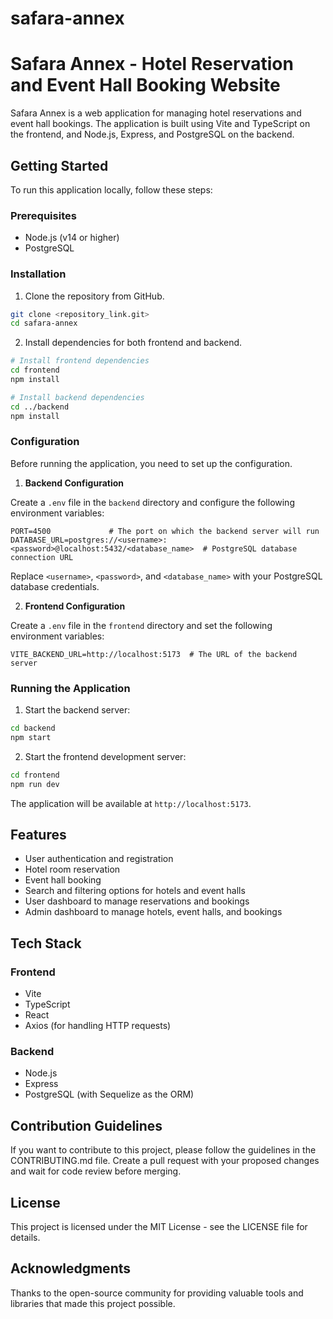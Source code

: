 # safara-annex
# Safara Annex - Hotel Reservation and Event Hall Booking Website

Safara Annex is a web application for managing hotel reservations and event hall bookings. The application is built using Vite and TypeScript on the frontend, and Node.js, Express, and PostgreSQL on the backend.

## Getting Started

To run this application locally, follow these steps:

### Prerequisites

- Node.js (v14 or higher)
- PostgreSQL

### Installation

1. Clone the repository from GitHub.

```bash
git clone <repository_link.git>
cd safara-annex
```

2. Install dependencies for both frontend and backend.

```bash
# Install frontend dependencies
cd frontend
npm install

# Install backend dependencies
cd ../backend
npm install
```

### Configuration

Before running the application, you need to set up the configuration.

1. **Backend Configuration**

Create a `.env` file in the `backend` directory and configure the following environment variables:

```env
PORT=4500             # The port on which the backend server will run
DATABASE_URL=postgres://<username>:<password>@localhost:5432/<database_name>  # PostgreSQL database connection URL
```

Replace `<username>`, `<password>`, and `<database_name>` with your PostgreSQL database credentials.

2. **Frontend Configuration**

Create a `.env` file in the `frontend` directory and set the following environment variables:

```env
VITE_BACKEND_URL=http://localhost:5173  # The URL of the backend server
```

### Running the Application

1. Start the backend server:

```bash
cd backend
npm start
```

2. Start the frontend development server:

```bash
cd frontend
npm run dev
```

The application will be available at `http://localhost:5173`.

## Features

- User authentication and registration
- Hotel room reservation
- Event hall booking
- Search and filtering options for hotels and event halls
- User dashboard to manage reservations and bookings
- Admin dashboard to manage hotels, event halls, and bookings

## Tech Stack

### Frontend

- Vite
- TypeScript
- React
- Axios (for handling HTTP requests)

### Backend

- Node.js
- Express
- PostgreSQL (with Sequelize as the ORM)


## Contribution Guidelines

If you want to contribute to this project, please follow the guidelines in the CONTRIBUTING.md file. Create a pull request with your proposed changes and wait for code review before merging.

## License

This project is licensed under the MIT License - see the LICENSE file for details.

## Acknowledgments

Thanks to the open-source community for providing valuable tools and libraries that made this project possible.
